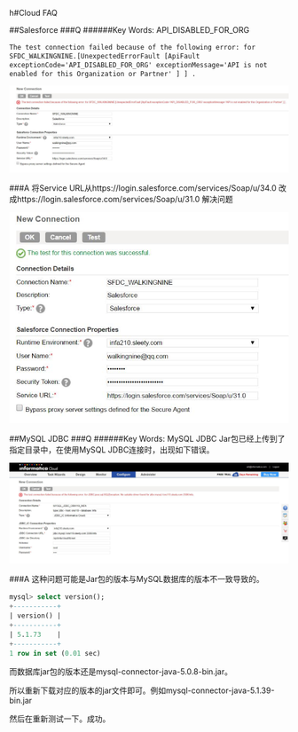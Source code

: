 h#Cloud FAQ

##Salesforce
###Q
######Key Words: API_DISABLED_FOR_ORG

```
The test connection failed because of the following error: for SFDC_WALKINGNINE.[UnexpectedErrorFault [ApiFault exceptionCode='API_DISABLED_FOR_ORG' exceptionMessage='API is not enabled for this Organization or Partner' ] ] .
```
![SFDC Connection Error](SFDC_Connection_Error.jpg)

###A
将Service URL从https://login.salesforce.com/services/Soap/u/34.0 改成https://login.salesforce.com/services/Soap/u/31.0 解决问题

![SFDC Connection Successful](SFDC_Connection_successful.jpg)


##MySQL JDBC
###Q
######Key Words: MySQL JDBC
Jar包已经上传到了指定目录中，在使用MySQL JDBC连接时，出现如下错误。

![MySQL JDBC Connection faiulre](Cloud_JDBC_CONNECTION_Error.jpg)

###A
这种问题可能是Jar包的版本与MySQL数据库的版本不一致导致的。
```sql
mysql> select version();
+-----------+
| version() |
+-----------+
| 5.1.73    |
+-----------+
1 row in set (0.01 sec)
```

而数据库jar包的版本还是mysql-connector-java-5.0.8-bin.jar。

所以重新下载对应的版本的jar文件即可。例如mysql-connector-java-5.1.39-bin.jar

然后在重新测试一下。成功。

